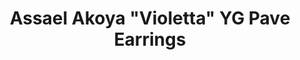 ---
title: 'Assael Akoya "Violetta" YG Pave Earrings'
description: "The Violetta pave hook earrings are a classic addition to every woman's wardrobe."
specs: 'Pair of Akoya Cultured Pearls 8.0 - 8.5mm, set in 18K Yellow Gold with 56 Diamonds, .26 ctw.'
images:
  - image_path: /uploads/assael-akoya-violetta-yg-pave-earrings.jpg
order_number: 4
categories:
---